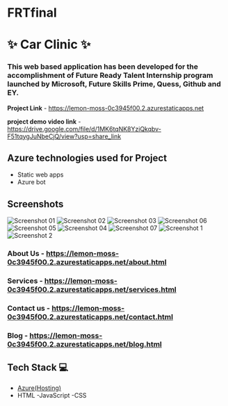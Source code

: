 # FRTfinal
# ✨  Car Clinic ✨

### This web based application has been developed for the accomplishment of Future Ready Talent Internship program launched by Microsoft, Future Skills Prime, Quess, Github and EY.


**Project Link** - https://lemon-moss-0c3945f00.2.azurestaticapps.net   

**project demo video link** - https://drive.google.com/file/d/1MK6tqNK8YziQkqbv-F51tqygJuNbeCjQ/view?usp=share_link

## Azure technologies used for Project

- Static web apps
- Azure bot

## Screenshots

![Screenshot 01](https://user-images.githubusercontent.com/115457031/213924982-cb2abb10-5767-4234-bb24-87708ee208fb.png)
![Screenshot 02](https://user-images.githubusercontent.com/115457031/213924998-a41afa26-b990-49e3-bbcd-ff3ba1667bbb.png)
![Screenshot 03](https://user-images.githubusercontent.com/115457031/213925004-4f4836e8-b0e8-47da-a5d3-bf53839c3a8a.png)
![Screenshot 06](https://user-images.githubusercontent.com/115457031/213925021-3c0c8262-ef41-4958-8309-d2fc3052bbd8.png)
![Screenshot 05](https://user-images.githubusercontent.com/115457031/213925024-b271a533-3517-442d-aa07-dafca017eb46.png)
![Screenshot 04](https://user-images.githubusercontent.com/115457031/213925026-a9d9f667-aa3a-47e0-a179-1c3c0469c10d.png)
![Screenshot 07](https://user-images.githubusercontent.com/115457031/213925028-b9187e9d-1ede-49de-8bf6-15f66dae2cd3.png)
![Screenshot 1](https://user-images.githubusercontent.com/115457031/213925047-77a33cdc-09e4-4a57-990a-6d60e126be86.png)
![Screenshot 2](https://user-images.githubusercontent.com/115457031/213925050-8488f8d9-f192-46ad-aa4c-4da7fef08b84.png)

### About Us - https://lemon-moss-0c3945f00.2.azurestaticapps.net/about.html

### Services - https://lemon-moss-0c3945f00.2.azurestaticapps.net/services.html

### Contact us - https://lemon-moss-0c3945f00.2.azurestaticapps.net/contact.html

### Blog - https://lemon-moss-0c3945f00.2.azurestaticapps.net/blog.html

## Tech Stack 💻

- [Azure(Hosting)](https://azure.microsoft.com/en-in/features/azure-portal/)
- HTML
-JavaScript
-CSS

